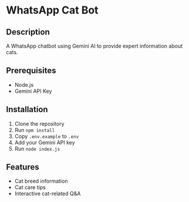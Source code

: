 # WhatsApp Cat Bot

## Description

A WhatsApp chatbot using Gemini AI to provide expert information about cats.

## Prerequisites

- Node.js
- Gemini API Key

## Installation

1. Clone the repository
2. Run `npm install`
3. Copy `.env.example` to `.env`
4. Add your Gemini API key
5. Run `node index.js`

## Features

- Cat breed information
- Cat care tips
- Interactive cat-related Q&A
